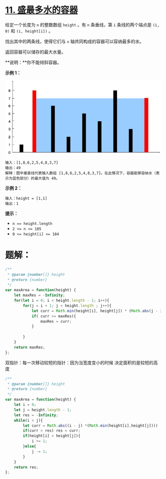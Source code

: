 # [11. 盛最多水的容器](https://leetcode.cn/problems/container-with-most-water/)

给定一个长度为 `n` 的整数数组 `height` 。有 `n` 条垂线，第 `i` 条线的两个端点是 `(i, 0)` 和 `(i, height[i])` 。

找出其中的两条线，使得它们与 `x` 轴共同构成的容器可以容纳最多的水。

返回容器可以储存的最大水量。

**说明：**你不能倾斜容器。

 

**示例 1：**

![img](assets/question_11.jpg)

```
输入：[1,8,6,2,5,4,8,3,7]
输出：49 
解释：图中垂直线代表输入数组 [1,8,6,2,5,4,8,3,7]。在此情况下，容器能够容纳水（表示为蓝色部分）的最大值为 49。
```

**示例 2：**

```
输入：height = [1,1]
输出：1
```

 

**提示：**

- `n == height.length`
- `2 <= n <= 105`
- `0 <= height[i] <= 104`

# 题解：

```js
/**
 * @param {number[]} height
 * @return {number}
 */
var maxArea = function(height) {
    let maxRes = -Infinity;
    for(let i = 0; i < height.length - 1; i++){
        for(j = i + 1; j < height.length ; j++){
            let curr = Math.min(height[i], height[j]) * (Math.abs(j - i));
            if( curr >= maxRes){
                maxRes = curr;
            }

        }
    }
    return maxRes;
};
```

双指针：每一次移动较短的指针：因为当宽度变小的时候 决定面积的是较短的高度

```js
/**
 * @param {number[]} height
 * @return {number}
 */
var maxArea = function(height) {
    let i = 0;
    let j = height.length - 1;
    let res = -Infinity;
    while(i < j){
        let curr = Math.abs((i - j) *(Math.min(height[i],height[j])))
        if(curr > res) res = curr;
        if(height[i] < height[j]){
            i += 1;
        }else{
            j -= 1;
        }
    }
    return res;
};
```

